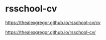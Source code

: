 # rsschool-cv


https://thealexgregor.github.io/rsschool-cv/cv

https://thealexgregor.github.io/rsschool-cv/
